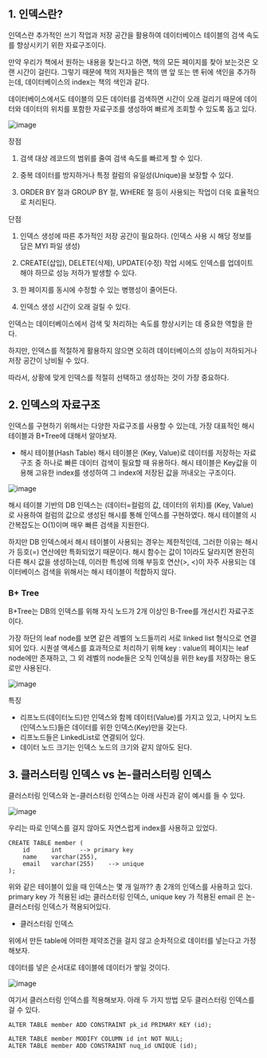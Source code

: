 ## 1. 인덱스란?
인덱스란 추가적인 쓰기 작업과 저장 공간을 활용하여 데이터베이스 테이블의 검색 속도를 향상시키기 위한 자료구조이다.

만약 우리가 책에서 원하는 내용을 찾는다고 하면, 책의 모든 페이지를 찾아 보는것은 오랜 시간이 걸린다. 그렇기 때문에 책의 저자들은 책의 맨 앞 또는 맨 뒤에 색인을 추가하는데, 데이터베이스의 index는 책의 색인과 같다.

데이터베이스에서도 테이블의 모든 데이터를 검색하면 시간이 오래 걸리기 때문에 데이터와 데이터의 위치를 포함한 자료구조를 생성하여 빠르게 조회할 수 있도록 돕고 있다.

![image](https://github.com/DAU-FAIRDAY-TEAM6/POISON_Docs/assets/97269799/52cbfbe1-51c1-43d0-b5b8-9bfd8224b6e1)


장점 
1. 검색 대상 레코드의 범위를 줄여 검색 속도를 빠르게 할 수 있다.

2. 중복 데이터를 방지하거나 특정 컬럼의 유일성(Unique)을 보장할 수 있다.

3. ORDER BY 절과 GROUP BY 절, WHERE 절 등이 사용되는 작업이 더욱 효율적으로 처리된다.

 

단점
1. 인덱스 생성에 따른 추가적인 저장 공간이 필요하다. (인덱스 사용 시 해당 정보를 담은 MYI 파일 생성)

2. CREATE(삽입), DELETE(삭제), UPDATE(수정) 작업 시에도 인덱스를 업데이트해야 하므로 성능 저하가  발생할 수 있다.

3. 한 페이지를 동시에 수정할 수 있는 병행성이 줄어든다.

4. 인덱스 생성 시간이 오래 걸릴 수 있다.


인덱스는 데이터베이스에서 검색 및 처리하는 속도를 향상시키는 데 중요한 역할을 한다.

하지만, 인덱스를 적절하게 활용하지 않으면 오히려 데이터베이스의 성능이 저하되거나 저장 공간이 낭비될 수 있다.

 

따라서, 상황에 맞게 인덱스를 적절히 선택하고 생성하는 것이 가장 중요하다.


## 2. 인덱스의 자료구조
인덱스를 구현하기 위해서는 다양한 자료구조를 사용할 수 있는데, 가장 대표적인 해시 테이블과 B+Tree에 대해서 알아보자. 

 

- 해시 테이블(Hash Table)
해시 테이블은 (Key, Value)로 데이터를 저장하는 자료구조 중 하나로 빠른 데이터 검색이 필요할 때 유용하다. 해시 테이블은 Key값을 이용해 고유한 index를 생성하여 그 index에 저장된 값을 꺼내오는 구조이다.


![image](https://github.com/DAU-FAIRDAY-TEAM6/POISON_Docs/assets/97269799/9b32ce2d-9856-4f86-aa89-4d30a9fbd61d)


해시 테이블 기반의 DB 인덱스는 (데이터=컬럼의 값, 데이터의 위치)를 (Key, Value)로 사용하여 컬럼의 값으로 생성된 해시를 통해 인덱스를 구현하였다. 해시 테이블의 시간복잡도는 O(1)이며 매우 빠른 검색을 지원한다.

하지만 DB 인덱스에서 해시 테이블이 사용되는 경우는 제한적인데, 그러한 이유는 해시가 등호(=) 연산에만 특화되었기 때문이다. 해시 함수는 값이 1이라도 달라지면 완전히 다른 해시 값을 생성하는데, 이러한 특성에 의해 부등호 연산(>, <)이 자주 사용되는 데이터베이스 검색을 위해서는 해시 테이블이 적합하지 않다.


### B+ Tree
B+Tree는 DB의 인덱스를 위해 자식 노드가 2개 이상인 B-Tree를 개선시킨 자료구조이다.

가장 하단의 leaf node를 보면 같은 레벨의 노드들끼리 서로 linked list 형식으로 연결되어 있다. 시퀀셜 액세스를 효과적으로 처리하기 위해 key : value의 페이지는 leaf node에만 존재하고, 그 외 레벨의 node들은 오직 인덱싱을 위한 key를 저장하는 용도로만 사용된다.

![image](https://github.com/DAU-FAIRDAY-TEAM6/POISON_Docs/assets/97269799/333d8d8e-3b3b-4f1f-93ca-5b1c204a3e1d)


특징

- 리프노드(데이터노드)만 인덱스와 함께 데이터(Value)를 가지고 있고, 나머지 노드(인덱스노드)들은 데이터를 위한 인덱스(Key)만을 갖는다. 
- 리프노드들은 LinkedList로 연결되어 있다. 
- 데이터 노드 크기는 인덱스 노드의 크기와 같지 않아도 된다.



## 3. 클러스터링 인덱스 vs 논-클러스터링 인덱스

클러스터링 인덱스와 논-클러스터링 인덱스는 아래 사진과 같이 예시를 들 수 있다. 

![image](https://github.com/DAU-FAIRDAY-TEAM6/POISON_Docs/assets/97269799/54f1011c-1dcc-466a-b66f-d1ad89af4399)

우리는 따로 인덱스를 걸지 않아도 자연스럽게 index를 사용하고 있었다. 

```
CREATE TABLE member (
    id		int		--> primary key
    name	varchar(255),
    email	varchar(255)	--> unique
);
```

위와 같은 테이블이 있을 때 인덱스는 몇 개 일까?? 총 2개의 인덱스를 사용하고 있다. primary key 가 적용된 id는 클러스터링 인덱스, unique key 가 적용된 email 은 논-클러스터링 인덱스가 젹용되어있다. 


- 클러스터링 인덱스

위에서 만든 table에 어떠한 제약조건을 걸지 않고 순차적으로 데이터를 넣는다고 가정해보자. 

데이터를 넣은 순서대로 테이블에 데이터가 쌓일 것이다. 

![image](https://github.com/DAU-FAIRDAY-TEAM6/POISON_Docs/assets/97269799/fad534f5-c4cf-4d04-999c-2af9355a6940)

여기서 클러스터링 인덱스를 적용해보자. 아래 두 가지 방법 모두 클러스터링 인덱스를 걸 수 있다. 

```
ALTER TABLE member ADD CONSTRAINT pk_id PRIMARY KEY (id);
```


```
ALTER TABLE member MODIFY COLUMN id int NOT NULL;
ALTER TABLE member ADD CONSTRAINT nuq_id UNIQUE (id);
```



